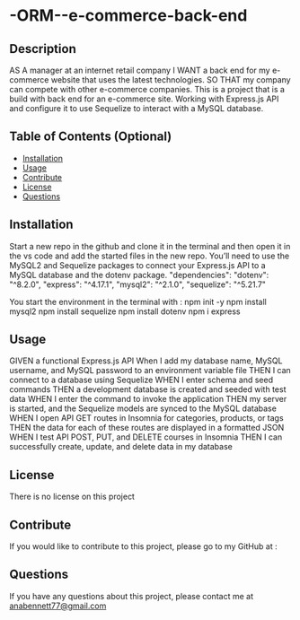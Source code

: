 # -ORM--e-commerce-back-end


## Description

AS A manager at an internet retail company
I WANT a back end for my e-commerce website that uses the latest technologies.
SO THAT my company can compete with other e-commerce companies. This is a project that is a build with back end for an e-commerce site. Working with  Express.js API and configure it to use Sequelize to interact with a MySQL database.



## Table of Contents (Optional)

- [Installation](#installation)
- [Usage](#usage)
- [Contribute](#contribute)
- [License](#license)
- [Questions](#Questions)



## Installation
Start a new repo in the github and  clone it in the terminal and then open it in the vs code and add the started files in the new repo. You’ll need to use the MySQL2 and Sequelize packages to connect your Express.js API to a MySQL database and the dotenv package.
"dependencies": 
   "dotenv": "^8.2.0",
   "express": "^4.17.1",
   "mysql2": "^2.1.0",
   "sequelize": "^5.21.7"
  
You start the environment in the terminal with :
npm init -y
npm install mysql2
npm install sequelize
npm install dotenv
npm i express






## Usage

GIVEN a functional Express.js API
When I add my database name, MySQL username, and MySQL password to an environment variable file
THEN I can connect to a database using Sequelize
WHEN I enter schema and seed commands
THEN a development database is created and seeded with test data
WHEN I enter the command to invoke the application
THEN my server is started, and the Sequelize models are synced to the MySQL database
WHEN I open API GET routes in Insomnia for categories, products, or tags
THEN the data for each of these routes are displayed in a formatted JSON
WHEN I test API POST, PUT, and DELETE courses in Insomnia
THEN I can successfully create, update, and delete data in my database







## License
There is no license on this project  

## Contribute
If  you would like to contribute to this project, please go to my GitHub at : 

## Questions
If you have any questions about this project, please contact me at anabennett77@gmail.com 




